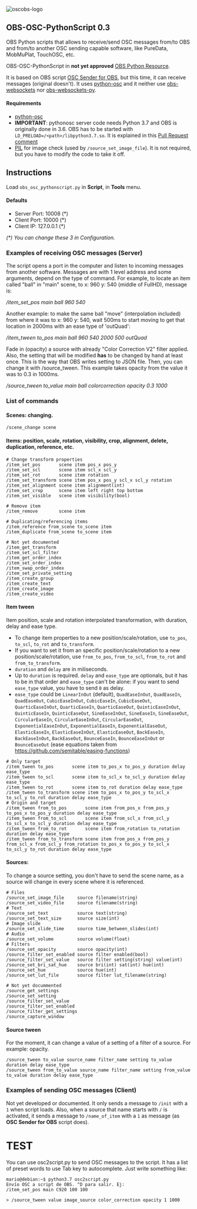 ![oscobs-logo](https://user-images.githubusercontent.com/4954109/127521780-a654f51c-ec5f-450a-93af-c0c0de1ad81c.png)

## OBS-OSC-PythonScript 0.3
OBS Python scripts that allows to receive/send OSC messages from/to OBS and from/to another OSC sending capable software, like PureData, MobMuPlat, TouchOSC, etc.

OBS-OSC-PythonScript in **not yet approved** [OBS Python Resource](https://obsproject.com/forum/resources/obs-osc-pythonscript-0-1.1200/).

It is based on OBS script [OSC Sender for OBS](https://obsproject.com/forum/threads/osc-sender-for-obs.100618/), but this time, it can receive messages (original doesn't). It uses [python-osc](https://github.com/attwad/python-osc/ "Github attwad/python-osc") and it neither use [obs-websockets](https://github.com/Palakis/obs-websocket "Github Palakis/obs-websocket") nor [obs-websockets-py](https://github.com/Elektordi/obs-websocket-py "Github Elektordi/obs-websocket-py"). 

#### Requirements
- [python-osc](https://github.com/attwad/python-osc/)
- **IMPORTANT**: pythonosc server code needs Python 3.7 and OBS is originally done in 3.6. OBS has to be started with `LD_PRELOAD=/<path>/libpython3.7.so`. It is explained in this [Pull Request comment](https://github.com/obsproject/obs-studio/pull/3335#issuecomment-760255757)
- [PIL](https://pillow.readthedocs.io/en/stable/index.html) for image check (used by `/source_set_image_file`). It is not required, but you have to modify the code to take it off.

## Instructions
Load `obs_osc_pythonscript.py` in **Script**, in **Tools** menu.

#### Defaults
- Server Port: 10008 (\*)
- Client Port: 10000 (\*)
- Client IP: 127.0.0.1 (\*) 

*(\*) You can change these 3 in Configuration.*

### Examples of receiving OSC messages (Server)
The script opens a port in the computer and listen to incoming messages from another software. Messages are with 1 level address and some arguments, depend on the type of command. For example, to locate an item called "ball" in "main" scene, to x: 960 y: 540 (middle of FullHD), message is:

_/item_set_pos main ball 960 540_

Another example: to make the same ball "move" (interpolation included) from where it was to x: 960 y: 540, wait 500ms to start moving to get that location in 2000ms with an ease type of 'outQuad':

_/item_tween to_pos main ball 960 540 2000 500 outQuad_

Fade in (opacity) a source with already "Color Correction V2" filter applied. Also, the setting that will be modified **has** to be changed by hand at least once. This is the way that OBS writes setting to JSON file. Then, you can change it with /source_tween. This example takes opacity from the value it was to 0.3 in 1000ms.

_/source_tween to_value main ball colorcorrection opacity 0.3 1000_

### List of commands
#### Scenes: changing.
`/scene_change scene`
#### Items: position, scale, rotation, visibility, crop, alignment, delete, duplication, reference, etc.
```
# Change transform properties
/item_set_pos       scene item pos_x pos_y
/item_set_scl       scene item scl_x scl_y
/item_set_rot       scene item rotation
/item_set_transform scene item pos_x pos_y scl_x scl_y rotation
/item_set_alignment scene item alignment(int)
/item_set_crop      scene item left right top bottom
/item_set_visible   scene item visibility(bool)

# Remove item
/item_remove        scene item

# Duplicating/referencing items
/item_reference from_scene to_scene item
/item_duplicate from_scene to_scene item

# Not yet documented
/item_get_transform
/item_set_scl_filter
/item_get_order_index
/item_set_order_index
/item_swap_order_index
/item_set_private_setting
/item_create_group
/item_create_text
/item_create_image
/item_create_video
```
#### Item tween
Item position, scale and rotation interpolated transformation, with duration, delay and ease type.
- To change item properties to a new position/scale/rotation, use `to_pos`, `to_scl`, `to_rot` and `to_transform`.
- If you want to set it from an specific position/scale/rotation to a new position/scale/rotation, use `from_to_pos`, `from_to_scl`, `from_to_rot` and `from_to_transform`.
- `duration` and `delay` are in miliseconds.
- Up to `duration` is required. `delay` and `ease_type` are optionals, but it has to be in that order and `ease_type` can't be alone: if you want to send `ease_type` value, you have to send `0` as delay.
- `ease_type` could be `LinearInOut` (default), `QuadEaseInOut`, `QuadEaseIn`, `QuadEaseOut`, `CubicEaseInOut`, `CubicEaseIn`, `CubicEaseOut`, `QuarticEaseInOut`, `QuarticEaseIn`, `QuarticEaseOut`, `QuinticEaseInOut`, `QuinticEaseIn`, `QuinticEaseOut`, `SineEaseInOut`, `SineEaseIn`, `SineEaseOut`, `CircularEaseIn`, `CircularEaseInOut`, `CircularEaseOut`, `ExponentialEaseInOut`, `ExponentialEaseIn`, `ExponentialEaseOut`, `ElasticEaseIn`, `ElasticEaseInOut`, `ElasticEaseOut`, `BackEaseIn`, `BackEaseInOut`, `BackEaseOut`, `BounceEaseIn`, `BounceEaseInOut` or `BounceEaseOut` (ease equations taken from https://github.com/semitable/easing-functions)
```
# Only target
/item_tween to_pos       scene item to_pos_x to_pos_y duration delay ease_type
/item_tween to_scl       scene item to_scl_x to_scl_y duration delay ease_type
/item_tween to_rot       scene item to_rot duration delay ease_type
/item_tween to_transform scene item to_pos_x to_pos_y to_scl_x to_scl_y to_rot duration delay ease_type
# Origin and target
/item_tween from_to_pos       scene item from_pos_x from_pos_y to_pos_x to_pos_y duration delay ease_type
/item_tween from_to_scl       scene item from_scl_x from_scl_y to_scl_x to_scl_y duration delay ease_type
/item_tween from_to_rot       scene item from_rotation to_rotation duration delay ease_type
/item_tween from_to_transform scene item from_pos_x from_pos_y from_scl_x from_scl_y from_rotation to_pos_x to_pos_y to_scl_x to_scl_y to_rot duration delay ease_type
```
#### Sources:
To change a source setting, you don't have to send the scene name, as a source will change in every scene where it is referenced.
```
# Files
/source_set_image_file     source filename(string)
/source_set_video_file     source filename(string)
# Text
/source_set_text           source text(string)
/source_set_text_size      source size(int)
# Image slide
/source_set_slide_time     source time_between_slides(int)
# Audio
/source_set_volume         source volume(float)
# Filters
/source_set_opacity        source opacity(int)
/source_filter_set_enabled source filter enabled(bool)
/source_filter_set_value   source filter setting(string) value(int)
/source_set_bri_sat_hue    source bri(int) sat(int) hue(int)
/source_set_hue            source hue(int)
/source_set_lut_file       source filter lut_filename(string)

# Not yet docummented
/source_get_settings
/source_set_setting
/source_filter_set_value
/source_filter_set_enabled
/source_filter_get_settings
/source_capture_window
```
#### Source tween
For the moment, it can change a value of a setting of a filter of a source. For example: opacity.
```
/source_tween to_value source_name filter_name setting to_value duration delay ease_type
/source_tween from_to_value source_name filter_name setting from_value to_value duration delay ease_type
```

### Examples of sending OSC messages (Client)
Not yet developed or documented. It only sends a message to `/init` with a `1` when script loads. Also, when a source that name starts with `/` is activated, it sends a message to `/name_of_item` with a `1` as message (as **OSC Sender for OBS** script does).

# TEST
You can use osc2script.py to send OSC messages to the script. It has a list of preset words to use Tab key to autocomplete. Just write something like: 
```
mario@debian:~$ python3.7 osc2script.py
Envío OSC a script de OBS. ^D para salir. Ej:
/item_set_pos main C920 100 100

> /source_tween value image_source color_correction opacity 1 1000
```
